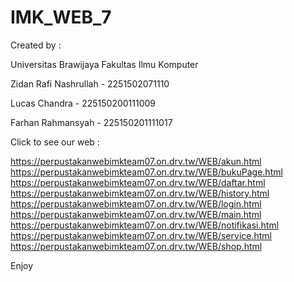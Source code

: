 # IMK_WEB_7
Created by :

Universitas Brawijaya Fakultas Ilmu Komputer

Zidan Rafi Nashrullah - 2251502071110

Lucas Chandra - 225150200111009

Farhan Rahmansyah - 225150201111017

Click to see our web :

https://perpustakanwebimkteam07.on.drv.tw/WEB/akun.html
https://perpustakanwebimkteam07.on.drv.tw/WEB/bukuPage.html
https://perpustakanwebimkteam07.on.drv.tw/WEB/daftar.html
https://perpustakanwebimkteam07.on.drv.tw/WEB/history.html
https://perpustakanwebimkteam07.on.drv.tw/WEB/login.html
https://perpustakanwebimkteam07.on.drv.tw/WEB/main.html
https://perpustakanwebimkteam07.on.drv.tw/WEB/notifikasi.html
https://perpustakanwebimkteam07.on.drv.tw/WEB/service.html
https://perpustakanwebimkteam07.on.drv.tw/WEB/shop.html

Enjoy
